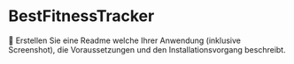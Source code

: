 # BestFitnessTracker
 
 Erstellen Sie eine Readme welche Ihrer Anwendung (inklusive Screenshot), die
Voraussetzungen und den Installationsvorgang beschreibt.
